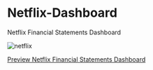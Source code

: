 # Netflix-Dashboard
Netflix Financial Statements Dashboard

![netflix](https://user-images.githubusercontent.com/103522129/170226858-f51e5069-a35c-44db-bf87-84cd72d34472.jpg)

[Preview Netflix Financial Statements Dashboard](https://fauzantn.shinyapps.io/capstone/)

